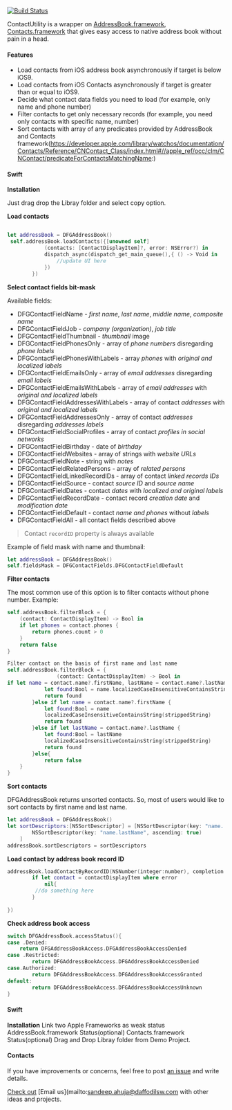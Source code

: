 <img src="">

[![Build Status]()]()

ContactUtility is a wrapper on [AddressBook.framework](https://developer.apple.com/library/ios/documentation/AddressBook/Reference/AddressBook_iPhoneOS_Framework/_index.html), [Contacts.framework](https://developer.apple.com/library/watchos/documentation/Contacts/Reference/Contacts_Framework/index.html) that gives easy access to native address book without pain in a head.

#### Features
* Load contacts from iOS address book asynchronously if target is below iOS9.
* Load contacts from iOS Contacts asynchronously if target is greater than or equal to iOS9.
* Decide what contact data fields you need to load (for example, only name and phone number)
* Filter contacts to get only necessary records (for example, you need only contacts with specific name, number)
* Sort contacts with array of any predicates provided by AddressBook and Contacts framework(https://developer.apple.com/library/watchos/documentation/Contacts/Reference/CNContact_Class/index.html#//apple_ref/occ/clm/CNContact/predicateForContactsMatchingName:)

#### Swift
**Installation**

Just drag drop the Libray folder and select copy option.

**Load contacts**
```Swift

let addressBook = DFGAddressBook()
 self.addressBook.loadContacts({[unowned self]
            (contacts: [ContactDisplayItem]?, error: NSError?) in
            dispatch_async(dispatch_get_main_queue(),{ () -> Void in
                //update UI here
            })
        })

```


**Select contact fields bit-mask**

Available fields:
* DFGContactFieldName - *first name*, *last name*, *middle name*, *composite name*
* DFGContactFieldJob - *company (organization)*, *job title*
* DFGContactFieldThumbnail - *thumbnail* image
* DFGContactFieldPhonesOnly - array of *phone numbers* disregarding *phone labels*
* DFGContactFieldPhonesWithLabels - array *phones* with *original and localized labels*
* DFGContactFieldEmailsOnly - array of *email addresses* disregarding *email labels*
* DFGContactFieldEmailsWithLabels - array of *email addresses* with *original and localized labels*
* DFGContactFieldAddressesWithLabels - array of contact *addresses* with *original and localized labels*
* DFGContactFieldAddressesOnly - array of contact *addresses* disregarding *addresses labels*
* DFGContactFieldSocialProfiles - array of contact *profiles in social networks*
* DFGContactFieldBirthday - date of *birthday*
* DFGContactFieldWebsites - array of strings with *website URLs*
* DFGContactFieldNote - string with *notes*
* DFGContactFieldRelatedPersons - array of *related persons*
* DFGContactFieldLinkedRecordIDs - array of contact *linked records IDs*
* DFGContactFieldSource - contact *source ID* and *source name*
* DFGContactFieldDates - contact *dates* with *localized and original labels*
* DFGContactFieldRecordDate - contact record *creation date* and *modification date*
* DFGContactFieldDefault - contact *name and phones* without *labels*
* DFGContactFieldAll - all contact fields described above

> Contact `recordID` property is always available

Example of field mask with name and thumbnail:
```Swift
let addressBook = DFGAddressBook()
self.fieldsMask = DFGContactFields.DFGContactFieldDefault
```

**Filter contacts**

The most common use of this option is to filter contacts without phone number. Example:
```swift
self.addressBook.filterBlock = {
    (contact: ContactDisplayItem) -> Bool in
    if let phones = contact.phones {
        return phones.count > 0
    }
    return false
}

Filter contact on the basis of first name and last name
self.addressBook.filterBlock = {
                (contact: ContactDisplayItem) -> Bool in
if let name = contact.name?.firstName, lastName = contact.name?.lastName {
            let found:Bool = name.localizedCaseInsensitiveContainsString(strippedString) || lastName.localizedCaseInsensitiveContainsString(strippedString)
            return found
        }else if let name = contact.name?.firstName {
            let found:Bool = name
            localizedCaseInsensitiveContainsString(strippedString)
            return found
        }else if let lastName = contact.name?.lastName {
            let found:Bool = lastName
            localizedCaseInsensitiveContainsString(strippedString)
            return found
        }else{
            return false
    }
}

```

**Sort contacts**

DFGAddressBook returns unsorted contacts. So, most of users would like to sort contacts by first name and last name.
```Swift
let addressBook = DFGAddressBook()
let sortDescriptors:[NSSortDescriptor] = [NSSortDescriptor(key: "name.        firstName", ascending: true),
        NSSortDescriptor(key: "name.lastName", ascending: true)
    ]
addressBook.sortDescriptors = sortDescriptors
```

**Load contact by address book record ID**
```Swift
addressBook.loadContactByRecordID(NSNumber(integer:number), completion: {[unowned self] (contactDisplayItem, error) -> Void in
        if let contact = contactDisplayItem where error
            nil{
         //do something here
        }
                    
})

```


**Check address book access**
```Swift
switch DFGAddressBook.accessStatus(){
case .Denied:
    return DFGAddressBookAccess.DFGAddressBookAccessDenied
case .Restricted:
        return DFGAddressBookAccess.DFGAddressBookAccessDenied
case.Authorized:
        return DFGAddressBookAccess.DFGAddressBookAccessGranted
default:
        return DFGAddressBookAccess.DFGAddressBookAccessUnknown
}
```

#### Swift
**Installation**
Link two Apple Frameworks as weak status
AddressBook.framework   Status(optional)
Contacts.framework      Status(optional)
Drag and Drop Libray folder from Demo Project.
#### Contacts

If you have improvements or concerns, feel free to post [an issue](https://xyz.com/issues) and write details.

[Check out](https://xyz.com/ContactUtility) 
[Email us](mailto:sandeep.ahuja@daffodilsw.com with other ideas and projects.
